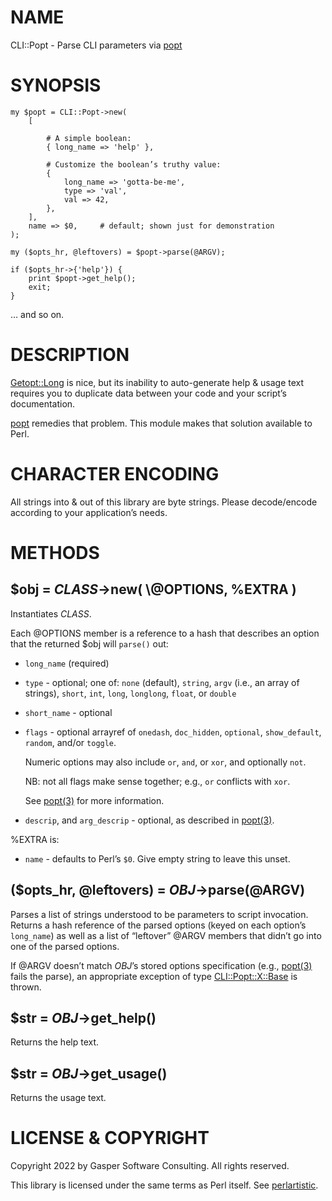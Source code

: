 # NAME

CLI::Popt - Parse CLI parameters via [popt](https://github.com/rpm-software-management/popt)

# SYNOPSIS

    my $popt = CLI::Popt->new(
        [

            # A simple boolean:
            { long_name => 'help' },

            # Customize the boolean’s truthy value:
            {
                long_name => 'gotta-be-me',
                type => 'val',
                val => 42,
            },
        ],
        name => $0,     # default; shown just for demonstration
    );

    my ($opts_hr, @leftovers) = $popt->parse(@ARGV);

    if ($opts_hr->{'help'}) {
        print $popt->get_help();
        exit;
    }

… and so on.

# DESCRIPTION

[Getopt::Long](https://metacpan.org/pod/Getopt%3A%3ALong) is nice, but its inability to auto-generate help & usage
text requires you to duplicate data between your code and your script’s
documentation.

[popt](https://github.com/rpm-software-management/popt) remedies that problem.
This module makes that solution available to Perl.

# CHARACTER ENCODING

All strings into & out of this library are byte strings. Please
decode/encode according to your application’s needs.

# METHODS

## $obj = _CLASS_->new( \\@OPTIONS, %EXTRA )

Instantiates _CLASS_.

Each @OPTIONS member is a reference to a hash that describes an option
that the returned $obj will `parse()` out:

- `long_name` (required)
- `type` - optional; one of: `none` (default), `string`,
`argv` (i.e., an array of strings), `short`, `int`, `long`, `longlong`,
`float`, or `double`
- `short_name` - optional
- `flags` - optional arrayref of `onedash`, `doc_hidden`,
`optional`, `show_default`, `random`, and/or `toggle`.

    Numeric options may also include `or`, `and`, or `xor`, and optionally
    `not`.

    NB: not all flags make sense together; e.g., `or` conflicts with `xor`.

    See [popt(3)](http://man.he.net/man3/popt) for more information.

- `descrip`, and `arg_descrip` - optional, as described in
[popt(3)](http://man.he.net/man3/popt).

%EXTRA is:

- `name` - defaults to Perl’s `$0`. Give empty string
to leave this unset.

## ($opts\_hr, @leftovers) = _OBJ_->parse(@ARGV)

Parses a list of strings understood to be parameters to script
invocation. Returns a hash reference of the parsed options (keyed
on each option’s `long_name`) as well as a list of “leftover” @ARGV members
that didn’t go into one of the parsed options.

If @ARGV doesn’t match _OBJ_’s stored options specification (e.g.,
[popt(3)](http://man.he.net/man3/popt) fails the parse), an appropriate exception of type
[CLI::Popt::X::Base](https://metacpan.org/pod/CLI%3A%3APopt%3A%3AX%3A%3ABase) is thrown.

## $str = _OBJ_->get\_help()

Returns the help text.

## $str = _OBJ_->get\_usage()

Returns the usage text.

# LICENSE & COPYRIGHT

Copyright 2022 by Gasper Software Consulting. All rights reserved.

This library is licensed under the same terms as Perl itself.
See [perlartistic](https://metacpan.org/pod/perlartistic).
